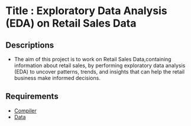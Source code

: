 # Title : Exploratory Data Analysis (EDA) on Retail Sales Data
## Descriptions
- The aim of this project is to work on Retail Sales Data,containing information about retail sales, by performing exploratory data analysis (EDA) to uncover patterns, trends, and insights that can help the retail business make informed decisions.
## Requirements
- [Compiler](https://docs.anaconda.com/anaconda/install/)
- [Data](https://www.kaggle.com/datasets/mohammadtalib786/retail-sales-dataset)


